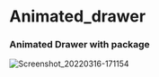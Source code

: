 # Animated_drawer

### Animated Drawer with package
![Screenshot_20220316-171154](https://user-images.githubusercontent.com/95605857/158732998-8147fb0f-d2e9-4a79-8738-83e7fff3f80a.jpg)

